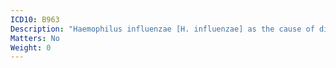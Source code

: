 ```yaml
---
ICD10: B963
Description: "Haemophilus influenzae [H. influenzae] as the cause of diseases classified to other chapters"
Matters: No
Weight: 0
---
```

